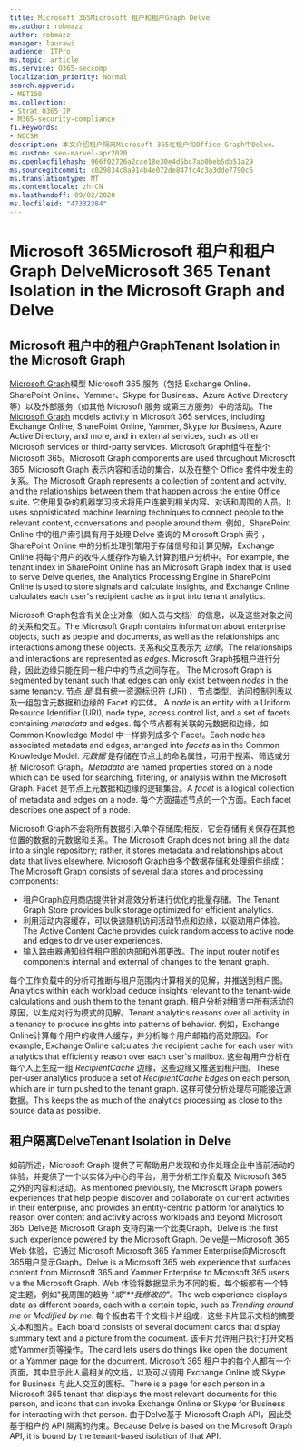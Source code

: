 ```yaml
---
title: Microsoft 365Microsoft 租户和租户Graph Delve
ms.author: robmazz
author: robmazz
manager: laurawi
audience: ITPro
ms.topic: article
ms.service: O365-seccomp
localization_priority: Normal
search.appverid:
- MET150
ms.collection:
- Strat_O365_IP
- M365-security-compliance
f1.keywords:
- NOCSH
description: 本文介绍租户隔离Microsoft 365在租户和Office Graph中Delve。
ms.custom: seo-marvel-apr2020
ms.openlocfilehash: 966f02726a2cce18e30e4d5bc7ab0beb5db51a29
ms.sourcegitcommit: c029834c8a914b4e072de847fc4c3a3dde7790c5
ms.translationtype: MT
ms.contentlocale: zh-CN
ms.lasthandoff: 09/02/2020
ms.locfileid: "47332384"
---
```

# <a name="microsoft-365-tenant-isolation-in-the-microsoft-graph-and-delve"></a><span data-ttu-id="6c4ba-103">Microsoft 365Microsoft 租户和租户Graph Delve</span><span class="sxs-lookup"><span data-stu-id="6c4ba-103">Microsoft 365 Tenant Isolation in the Microsoft Graph and Delve</span></span>

## <a name="tenant-isolation-in-the-microsoft-graph"></a><span data-ttu-id="6c4ba-104">Microsoft 租户中的租户Graph</span><span class="sxs-lookup"><span data-stu-id="6c4ba-104">Tenant Isolation in the Microsoft Graph</span></span>

<span data-ttu-id="6c4ba-105">[Microsoft Graph](https://developer.microsoft.com/graph)模型 Microsoft 365 服务（包括 Exchange Online、SharePoint Online、Yammer、Skype for Business、Azure Active Directory 等）以及外部服务（如其他 Microsoft 服务 或第三方服务）中的活动。</span><span class="sxs-lookup"><span data-stu-id="6c4ba-105">The [Microsoft Graph](https://developer.microsoft.com/graph) models activity in Microsoft 365 services, including Exchange Online, SharePoint Online, Yammer, Skype for Business, Azure Active Directory, and more, and in external services, such as other Microsoft services or third-party services.</span></span> <span data-ttu-id="6c4ba-106">Microsoft Graph组件在整个Microsoft 365。</span><span class="sxs-lookup"><span data-stu-id="6c4ba-106">Microsoft Graph components are used throughout Microsoft 365.</span></span> <span data-ttu-id="6c4ba-107">Microsoft Graph 表示内容和活动的集合，以及在整个 Office 套件中发生的关系。</span><span class="sxs-lookup"><span data-stu-id="6c4ba-107">The Microsoft Graph represents a collection of content and activity, and the relationships between them that happen across the entire Office suite.</span></span> <span data-ttu-id="6c4ba-108">它使用复杂的机器学习技术将用户连接到相关内容、对话和周围的人员。</span><span class="sxs-lookup"><span data-stu-id="6c4ba-108">It uses sophisticated machine learning techniques to connect people to the relevant content, conversations and people around them.</span></span> <span data-ttu-id="6c4ba-109">例如，SharePoint Online 中的租户索引具有用于处理 Delve 查询的 Microsoft Graph 索引，SharePoint Online 中的分析处理引擎用于存储信号和计算见解，Exchange Online 将每个用户的收件人缓存作为输入计算到租户分析中。</span><span class="sxs-lookup"><span data-stu-id="6c4ba-109">For example, the tenant index in SharePoint Online has an Microsoft Graph index that is used to serve Delve queries, the Analytics Processing Engine in SharePoint Online is used to store signals and calculate insights, and Exchange Online calculates each user's recipient cache as input into tenant analytics.</span></span>

<span data-ttu-id="6c4ba-110">Microsoft Graph包含有关企业对象（如人员与文档）的信息，以及这些对象之间的关系和交互。</span><span class="sxs-lookup"><span data-stu-id="6c4ba-110">The Microsoft Graph contains information about enterprise objects, such as people and documents, as well as the relationships and interactions among these objects.</span></span> <span data-ttu-id="6c4ba-111">关系和交互表示为 *边缘*。</span><span class="sxs-lookup"><span data-stu-id="6c4ba-111">The relationships and interactions are represented as *edges*.</span></span> <span data-ttu-id="6c4ba-112">Microsoft Graph按租户进行分段，因此边缘只能在同一租户中的节点之间存在。 </span><span class="sxs-lookup"><span data-stu-id="6c4ba-112">The Microsoft Graph is segmented by tenant such that edges can only exist between *nodes* in the same tenancy.</span></span> <span data-ttu-id="6c4ba-113">节点 *是* 具有统一资源标识符 (URI) 、节点类型、访问控制列表以及一组包含元数据和边缘的 Facet 的实体。 </span><span class="sxs-lookup"><span data-stu-id="6c4ba-113">A *node* is an entity with a Uniform Resource Identifier (URI), node type, access control list, and a set of facets containing *metadata* and edges.</span></span> <span data-ttu-id="6c4ba-114">每个节点都有关联的元数据和边缘，如 Common  Knowledge Model 中一样排列成多个 Facet。</span><span class="sxs-lookup"><span data-stu-id="6c4ba-114">Each node has associated metadata and edges, arranged into *facets* as in the Common Knowledge Model.</span></span> <span data-ttu-id="6c4ba-115">*元数据* 是存储在节点上的命名属性，可用于搜索、筛选或分析 Microsoft Graph。</span><span class="sxs-lookup"><span data-stu-id="6c4ba-115">*Metadata* are named properties stored on a node which can be used for searching, filtering, or analysis within the Microsoft Graph.</span></span> <span data-ttu-id="6c4ba-116">Facet 是节点上元数据和边缘的逻辑集合。</span><span class="sxs-lookup"><span data-stu-id="6c4ba-116">A *facet* is a logical collection of metadata and edges on a node.</span></span> <span data-ttu-id="6c4ba-117">每个方面描述节点的一个方面。</span><span class="sxs-lookup"><span data-stu-id="6c4ba-117">Each facet describes one aspect of a node.</span></span> 

<span data-ttu-id="6c4ba-118">Microsoft Graph不会将所有数据引入单个存储库;相反，它会存储有关保存在其他位置的数据的元数据和关系。</span><span class="sxs-lookup"><span data-stu-id="6c4ba-118">The Microsoft Graph does not bring all the data into a single repository; rather, it stores metadata and relationships about data that lives elsewhere.</span></span> <span data-ttu-id="6c4ba-119">Microsoft Graph由多个数据存储和处理组件组成：</span><span class="sxs-lookup"><span data-stu-id="6c4ba-119">The Microsoft Graph consists of several data stores and processing components:</span></span>

- <span data-ttu-id="6c4ba-120">租户Graph应用商店提供针对高效分析进行优化的批量存储。</span><span class="sxs-lookup"><span data-stu-id="6c4ba-120">The Tenant Graph Store provides bulk storage optimized for efficient analytics.</span></span>
- <span data-ttu-id="6c4ba-121">利用活动内容缓存，可以快速随机访问活动节点和边缘，以驱动用户体验。</span><span class="sxs-lookup"><span data-stu-id="6c4ba-121">The Active Content Cache provides quick random access to active node and edges to drive user experiences.</span></span>
- <span data-ttu-id="6c4ba-122">输入路由器通知组件租户图的内部和外部更改。</span><span class="sxs-lookup"><span data-stu-id="6c4ba-122">The input router notifies components internal and external of changes to the tenant graph.</span></span>

<span data-ttu-id="6c4ba-123">每个工作负载中的分析可推断与租户范围内计算相关的见解，并推送到租户图。</span><span class="sxs-lookup"><span data-stu-id="6c4ba-123">Analytics within each workload deduce insights relevant to the tenant-wide calculations and push them to the tenant graph.</span></span> <span data-ttu-id="6c4ba-124">租户分析对租赁中所有活动的原因，以生成对行为模式的见解。</span><span class="sxs-lookup"><span data-stu-id="6c4ba-124">Tenant analytics reasons over all activity in a tenancy to produce insights into patterns of behavior.</span></span> <span data-ttu-id="6c4ba-125">例如，Exchange Online计算每个用户的收件人缓存，并分析每个用户邮箱的高效原因。</span><span class="sxs-lookup"><span data-stu-id="6c4ba-125">For example, Exchange Online calculates the recipient cache for each user with analytics that efficiently reason over each user's mailbox.</span></span> <span data-ttu-id="6c4ba-126">这些每用户分析在每个人上生成一组 *RecipientCache* 边缘，这些边缘又推送到租户图。</span><span class="sxs-lookup"><span data-stu-id="6c4ba-126">These per-user analytics produce a set of *RecipientCache Edges* on each person, which are in turn pushed to the tenant graph.</span></span> <span data-ttu-id="6c4ba-127">这样可使分析处理尽可能接近源数据。</span><span class="sxs-lookup"><span data-stu-id="6c4ba-127">This keeps the as much of the analytics processing as close to the source data as possible.</span></span>

## <a name="tenant-isolation-in-delve"></a><span data-ttu-id="6c4ba-128">租户隔离Delve</span><span class="sxs-lookup"><span data-stu-id="6c4ba-128">Tenant Isolation in Delve</span></span>

<span data-ttu-id="6c4ba-129">如前所述，Microsoft Graph 提供了可帮助用户发现和协作处理企业中当前活动的体验，并提供了一个以实体为中心的平台，用于分析工作负载及 Microsoft 365 之外的内容和活动。</span><span class="sxs-lookup"><span data-stu-id="6c4ba-129">As mentioned previously, the Microsoft Graph powers experiences that help people discover and collaborate on current activities in their enterprise, and provides an entity-centric platform for analytics to reason over content and activity across workloads and beyond Microsoft 365.</span></span> <span data-ttu-id="6c4ba-130">Delve是 Microsoft Graph 支持的第一个此类Graph。</span><span class="sxs-lookup"><span data-stu-id="6c4ba-130">Delve is the first such experience powered by the Microsoft Graph.</span></span>
<span data-ttu-id="6c4ba-131">Delve是一Microsoft 365 Web 体验，它通过 Microsoft Microsoft 365 Yammer Enterprise向Microsoft 365用户显示Graph。</span><span class="sxs-lookup"><span data-stu-id="6c4ba-131">Delve is a Microsoft 365 web experience that surfaces content from Microsoft 365 and Yammer Enterprise to Microsoft 365 users via the Microsoft Graph.</span></span> <span data-ttu-id="6c4ba-132">Web 体验将数据显示为不同的板，每个板都有一个特定主题，例如"我周围的趋势 *"或"\*\*我修改的"。*</span><span class="sxs-lookup"><span data-stu-id="6c4ba-132">The web experience displays data as different boards, each with a certain topic, such as *Trending around me* or *Modified by me*.</span></span> <span data-ttu-id="6c4ba-133">每个板由若干个文档卡片组成，这些卡片显示文档的摘要文本和图片。</span><span class="sxs-lookup"><span data-stu-id="6c4ba-133">Each board consists of several document cards that display summary text and a picture from the document.</span></span> <span data-ttu-id="6c4ba-134">该卡片允许用户执行打开文档或Yammer页等操作。</span><span class="sxs-lookup"><span data-stu-id="6c4ba-134">The card lets users do things like open the document or a Yammer page for the document.</span></span> <span data-ttu-id="6c4ba-135">Microsoft 365 租户中的每个人都有一个页面，其中显示此人最相关的文档，以及可以调用 Exchange Online 或 Skype for Business 与此人交互的图标。</span><span class="sxs-lookup"><span data-stu-id="6c4ba-135">There is a page for each person in a Microsoft 365 tenant that displays the most relevant documents for this person, and icons that can invoke Exchange Online or Skype for Business for interacting with that person.</span></span> <span data-ttu-id="6c4ba-136">由于Delve基于 Microsoft Graph API，因此受基于租户的 API 隔离的约束。</span><span class="sxs-lookup"><span data-stu-id="6c4ba-136">Because Delve is based on the Microsoft Graph API, it is bound by the tenant-based isolation of that API.</span></span>